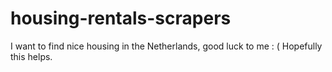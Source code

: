 # housing-rentals-scrapers
I want to find nice housing in the Netherlands, good luck to me : ( Hopefully this helps.
